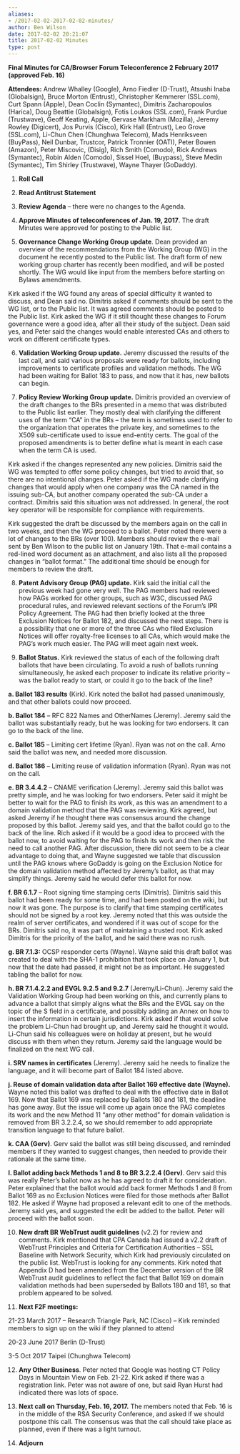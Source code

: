 ```yaml
---
aliases:
- /2017-02-02-2017-02-02-minutes/
author: Ben Wilson
date: 2017-02-02 20:21:07
title: 2017-02-02 Minutes
type: post
---
```


**Final Minutes for CA/Browser Forum Teleconference 2 February 2017 (approved Feb. 16)**

**Attendees:** Andrew Whalley (Google), Arno Fiedler (D-Trust), Atsushi Inaba (Globalsign), Bruce Morton (Entrust), Christopher Kemmerer (SSL.com), Curt Spann (Apple), Dean Coclin (Symantec), Dimitris Zacharopoulos (Harica), Doug Beattie (Globalsign), Fotis Loukos (SSL.com), Frank Purdue (Trustwave), Geoff Keating, Apple, Gervase Markham (Mozilla), Jeremy Rowley (Digicert), Jos Purvis (Cisco), Kirk Hall (Entrust), Leo Grove (SSL.com), Li-Chun Chen (Chunghwa Telecom), Mads Henriksveen (BuyPass), Neil Dunbar, Trustcor, Patrick Tronnier (OATI), Peter Bowen (Amazon), Peter Miscovic, (Disig), Rich Smith (Comodo), Rick Andrews (Symantec), Robin Alden (Comodo), Sissel Hoel, (Buypass), Steve Medin (Symantec), Tim Shirley (Trustwave), Wayne Thayer (GoDaddy).

1. **Roll Call**

1. **Read Antitrust Statement**

1. **Review Agenda** – there were no changes to the Agenda.

1. **Approve Minutes of teleconferences of Jan. 19, 2017**. The draft Minutes were approved for posting to the Public list.

1. **Governance Change Working Group update**. Dean provided an overview of the recommendations from the Working Group (WG) in the document he recently posted to the Public list. The draft form of new working group charter has recently been modified, and will be posted shortly. The WG would like input from the members before starting on Bylaws amendments.

Kirk asked if the WG found any areas of special difficulty it wanted to discuss, and Dean said no. Dimitris asked if comments should be sent to the WG list, or to the Public list. It was agreed comments should be posted to the Public list. Kirk asked the WG if it still thought these changes to Forum governance were a good idea, after all their study of the subject. Dean said yes, and Peter said the changes would enable interested CAs and others to work on different certificate types.

6. **Validation Working Group update.** Jeremy discussed the results of the last call, and said various proposals were ready for ballots, including improvements to certificate profiles and validation methods. The WG had been waiting for Ballot 183 to pass, and now that it has, new ballots can begin.

1. **Policy Review Working Group update.** Dimitris provided an overview of the draft changes to the BRs presented in a memo that was distributed to the Public list earlier. They mostly deal with clarifying the different uses of the term “CA” in the BRs – the term is sometimes used to refer to the organization that operates the private key, and sometimes to the X509 sub-certificate used to issue end-entity certs. The goal of the proposed amendments is to better define what is meant in each case when the term CA is used.

Kirk asked if the changes represented any new policies. Dimitris said the WG was tempted to offer some policy changes, but tried to avoid that, so there are no intentional changes. Peter asked if the WG made clarifying changes that would apply when one company was the CA named in the issuing sub-CA, but another company operated the sub-CA under a contract. Dimitris said this situation was not addressed. In general, the root key operator will be responsible for compliance with requirements.

Kirk suggested the draft be discussed by the members again on the call in two weeks, and then the WG proceed to a ballot. Peter noted there were a lot of changes to the BRs (over 100). Members should review the e-mail sent by Ben Wilson to the public list on January 19th. That e-mail contains a red-lined word document as an attachment, and also lists all the proposed changes in “ballot format.” The additional time should be enough for members to review the draft.

8. **Patent Advisory Group (PAG) update.** Kirk said the initial call the previous week had gone very well. The PAG members had reviewed how PAGs worked for other groups, such as W3C, discussed PAG procedural rules, and reviewed relevant sections of the Forum’s IPR Policy Agreement. The PAG had then briefly looked at the three Exclusion Notices for Ballot 182, and discussed the next steps. There is a possibility that one or more of the three CAs who filed Exclusion Notices will offer royalty-free licenses to all CAs, which would make the PAG’s work much easier. The PAG will meet again next week.

1. **Ballot Status.** Kirk reviewed the status of each of the following draft ballots that have been circulating. To avoid a rush of ballots running simultaneously, he asked each proposer to indicate its relative priority – was the ballot ready to start, or could it go to the back of the line?

**a. Ballot 183 results** (Kirk). Kirk noted the ballot had passed unanimously, and that other ballots could now proceed.

**b. Ballot 184** – RFC 822 Names and OtherNames (Jeremy). Jeremy said the ballot was substantially ready, but he was looking for two endorsers. It can go to the back of the line.

**c. Ballot 185** – Limiting cert lifetime (Ryan). Ryan was not on the call. Arno said the ballot was new, and needed more discussion.

**d. Ballot 186** – Limiting reuse of validation information (Ryan). Ryan was not on the call.

**e. BR 3.4.4.2** – CNAME verification (Jeremy). Jeremy said this ballot was pretty simple, and he was looking for two endorsers. Peter said it might be better to wait for the PAG to finish its work, as this was an amendment to a domain validation method that the PAG was reviewing. Kirk agreed, but asked Jeremy if he thought there was consensus around the change proposed by this ballot. Jeremy said yes, and that the ballot could go to the back of the line. Rich asked if it would be a good idea to proceed with the ballot now, to avoid waiting for the PAG to finish its work and then risk the need to call another PAG. After discussion, there did not seem to be a clear advantage to doing that, and Wayne suggested we table that discussion until the PAG knows where GoDaddy is going on the Exclusion Notice for the domain validation method affected by Jeremy’s ballot, as that may simplify things. Jeremy said he would defer this ballot for now.

**f. BR 6.1.7** – Root signing time stamping certs (Dimitris). Dimitris said this ballot had been ready for some time, and had been posted on the wiki, but now it was gone. The purpose is to clarify that time stamping certificates should not be signed by a root key. Jeremy noted that this was outside the realm of server certificates, and wondered if it was out of scope for the BRs. Dimitris said no, it was part of maintaining a trusted root. Kirk asked Dimitris for the priority of the ballot, and he said there was no rush.

**g. BR 7.1.3:** OCSP responder certs (Wayne). Wayne said this draft ballot was created to deal with the SHA-1 prohibition that took place on January 1, but now that the date had passed, it might not be as important. He suggested tabling the ballot for now.

**h. BR 7.1.4.2.2 and EVGL 9.2.5 and 9.2.7** (Jeremy/Li-Chun). Jeremy said the Validation Working Group had been working on this, and currently plans to advance a ballot that simply aligns what the BRs and the EVGL say on the topic of the S field in a certificate, and possibly adding an Annex on how to insert the information in certain jurisdictions. Kirk asked if that would solve the problem Li-Chun had brought up, and Jeremy said he thought it would. Li-Chun said his colleagues were on holiday at present, but he would discuss with them when they return. Jeremy said the language would be finalized on the next WG call.

**i. SRV names in certificates** (Jeremy). Jeremy said he needs to finalize the language, and it will become part of Ballot 184 listed above.

**j. Reuse of domain validation data after Ballot 169 effective date (Wayne).** Wayne noted this ballot was drafted to deal with the effective date in Ballot 169. Now that Ballot 169 was replaced by Ballots 180 and 181, the deadline has gone away. But the issue will come up again once the PAG completes its work and the new Method 11 “any other method” for domain validation is removed from BR 3.2.2.4, so we should remember to add appropriate transition language to that future ballot.

**k. CAA (Gerv)**. Gerv said the ballot was still being discussed, and reminded members if they wanted to suggest changes, then needed to provide their rationale at the same time.

**l. Ballot adding back Methods 1 and 8 to BR 3.2.2.4 (Gerv)**. Gerv said this was really Peter’s ballot now as he has agreed to draft it for consideration. Peter explained that the ballot would add back former Methods 1 and 8 from Ballot 169 as no Exclusion Notices were filed for those methods after Ballot 182. He asked if Wayne had proposed a relevant edit to one of the methods. Jeremy said yes, and suggested the edit be added to the ballot. Peter will proceed with the ballot soon.

10. **New draft BR WebTrust audit guidelines** (v2.2) for review and comments. Kirk mentioned that CPA Canada had issued a v2.2 draft of WebTrust Principles and Criteria for Certification Authorities – SSL Baseline with Network Security, which Kirk had previously circulated on the public list. WebTrust is looking for any comments. Kirk noted that Appendix D had been amended from the December version of the BR WebTrust audit guidelines to reflect the fact that Ballot 169 on domain validation methods had been superseded by Ballots 180 and 181, so that problem appeared to be solved.

01. **Next F2F meetings:**

21-23 March 2017 – Research Triangle Park, NC (Cisco) – Kirk reminded members to sign up on the wiki if they planned to attend

20-23 June 2017 Berlin (D-Trust)

3-5 Oct 2017 Taipei (Chunghwa Telecom)

12. **Any Other Business**. Peter noted that Google was hosting CT Policy Days in Mountain View on Feb. 21-22. Kirk asked if there was a registration link. Peter was not aware of one, but said Ryan Hurst had indicated there was lots of space.

01. **Next call on Thursday, Feb. 16, 2017.** The members noted that Feb. 16 is in the middle of the RSA Security Conference, and asked if we should postpone this call. The consensus was that the call should take place as planned, even if there was a light turnout.

01. **Adjourn**
